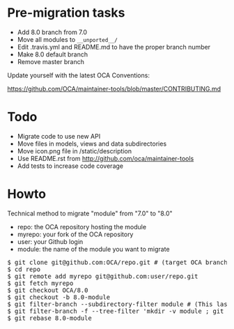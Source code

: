 # Pre-migration tasks
* Add 8.0 branch from 7.0
* Move all modules to `__unported__/`
* Edit .travis.yml and README.md to have the proper branch number
* Make 8.0 default branch
* Remove master branch

Update yourself with the latest OCA Conventions:

https://github.com/OCA/maintainer-tools/blob/master/CONTRIBUTING.md

# Todo
* Migrate code to use new API
* Move files in models, views and data subdirectories
* Move icon.png file in /static/description
* Use README.rst from http://github.com/oca/maintainer-tools
* Add tests to increase code coverage

# Howto

Technical method to migrate "module" from "7.0" to "8.0"

* repo: the OCA repository hosting the module
* myrepo: your fork of the OCA repository
* user: your Github login
* module: the name of the module you want to migrate

<pre>
$ git clone git@github.com:OCA/repo.git # (target OCA branch)
$ cd repo
$ git remote add myrepo git@github.com:user/repo.git
$ git fetch myrepo
$ git checkout OCA/8.0
$ git checkout -b 8.0-module
$ git filter-branch --subdirectory-filter module # (This last step keeps and rewrites the history only for the selected addon.)
$ git filter-branch -f --tree-filter 'mkdir -v module ; git mv -k * module' HEAD
$ git rebase 8.0-module
</pre>